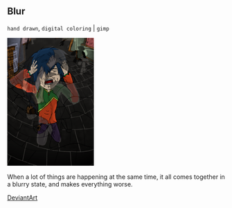 ## Blur

`hand drawn`, `digital coloring` | `gimp`

![Blur drawing](/images/drawings/blur.png "Blur")

When a lot of things are happening at the same time, it all comes together in a blurry state, and makes everything worse.

<a class="button" href="https://www.deviantart.com/darkdimensiongd/art/Blur-867036761">DeviantArt</a>
